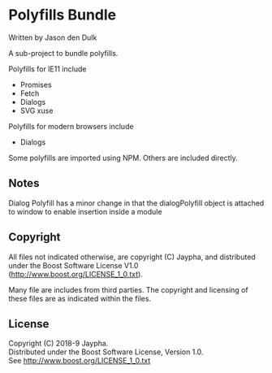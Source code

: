 # Polyfills Bundle

Written by Jason den Dulk

A sub-project to bundle polyfills.

Polyfills for IE11 include

- Promises
- Fetch
- Dialogs
- SVG xuse

Polyfills for modern browsers include

- Dialogs

Some polyfills are imported using NPM. Others are included directly.

## Notes

Dialog Polyfill has a minor change in that the dialogPolyfill object is attached
to window to enable insertion inside a module

## Copyright

All files not indicated otherwise, are copyright (C) Jaypha, and distributed
under the Boost Software License V1.0 (http://www.boost.org/LICENSE_1_0.txt).

Many file are includes from third parties. The copyright and licensing of these
files are as indicated within the files.

## License

Copyright (C) 2018-9 Jaypha.  
Distributed under the Boost Software License, Version 1.0.  
See http://www.boost.org/LICENSE_1_0.txt

